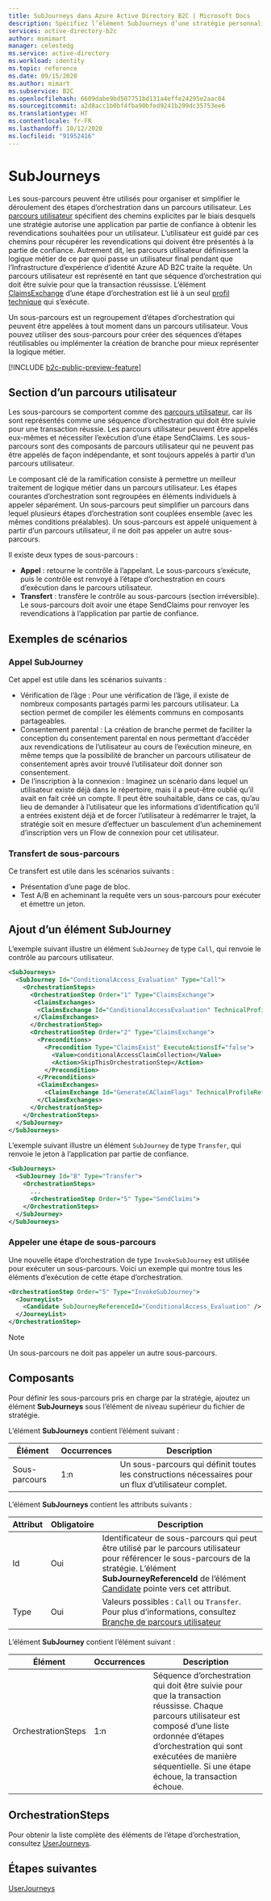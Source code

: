 ```yaml
---
title: SubJourneys dans Azure Active Directory B2C | Microsoft Docs
description: Spécifiez l’élément SubJourneys d’une stratégie personnalisée dans Azure Active Directory B2C.
services: active-directory-b2c
author: msmimart
manager: celestedg
ms.service: active-directory
ms.workload: identity
ms.topic: reference
ms.date: 09/15/2020
ms.author: mimart
ms.subservice: B2C
ms.openlocfilehash: 6609dabe9bd507751bd131a4effe24295e2aac04
ms.sourcegitcommit: a2d8acc1b0bf4fba90bfed9241b299dc35753ee6
ms.translationtype: HT
ms.contentlocale: fr-FR
ms.lasthandoff: 10/12/2020
ms.locfileid: "91952416"
---
```

# <a name="subjourneys"></a>SubJourneys

Les sous-parcours peuvent être utilisés pour organiser et simplifier le déroulement des étapes d’orchestration dans un parcours utilisateur. Les [parcours utilisateur](userjourneys.md) spécifient des chemins explicites par le biais desquels une stratégie autorise une application par partie de confiance à obtenir les revendications souhaitées pour un utilisateur. L’utilisateur est guidé par ces chemins pour récupérer les revendications qui doivent être présentés à la partie de confiance. Autrement dit, les parcours utilisateur définissent la logique métier de ce par quoi passe un utilisateur final pendant que l’Infrastructure d’expérience d’identité Azure AD B2C traite la requête. Un parcours utilisateur est représenté en tant que séquence d’orchestration qui doit être suivie pour que la transaction réussisse. L’élément [ClaimsExchange](userjourneys.md#claimsexchanges) d’une étape d’orchestration est lié à un seul [profil technique](technical-profiles-overview.md) qui s’exécute.

Un sous-parcours est un regroupement d’étapes d’orchestration qui peuvent être appelées à tout moment dans un parcours utilisateur. Vous pouvez utiliser des sous-parcours pour créer des séquences d’étapes réutilisables ou implémenter la création de branche pour mieux représenter la logique métier.

[!INCLUDE [b2c-public-preview-feature](../../includes/active-directory-b2c-public-preview.md)]

## <a name="user-journey-branching"></a>Section d’un parcours utilisateur

Les sous-parcours se comportent comme des [parcours utilisateur](userjourneys.md), car ils sont représentés comme une séquence d’orchestration qui doit être suivie pour une transaction réussie. Les parcours utilisateur peuvent être appelés eux-mêmes et nécessiter l’exécution d’une étape SendClaims. Les sous-parcours sont des composants de parcours utilisateur qui ne peuvent pas être appelés de façon indépendante, et sont toujours appelés à partir d’un parcours utilisateur.

Le composant clé de la ramification consiste à permettre un meilleur traitement de logique métier dans un parcours utilisateur. Les étapes courantes d’orchestration sont regroupées en éléments individuels à appeler séparément. Un sous-parcours peut simplifier un parcours dans lequel plusieurs étapes d’orchestration sont couplées ensemble (avec les mêmes conditions préalables). Un sous-parcours est appelé uniquement à partir d’un parcours utilisateur, il ne doit pas appeler un autre sous-parcours.

Il existe deux types de sous-parcours :

- **Appel** : retourne le contrôle à l’appelant. Le sous-parcours s’exécute, puis le contrôle est renvoyé à l’étape d’orchestration en cours d’exécution dans le parcours utilisateur.
- **Transfert** : transfère le contrôle au sous-parcours (section irréversible). Le sous-parcours doit avoir une étape SendClaims pour renvoyer les revendications à l’application par partie de confiance.

## <a name="example-scenarios"></a>Exemples de scénarios

### <a name="call-subjourney"></a>Appel SubJourney

Cet appel est utile dans les scénarios suivants :

- Vérification de l’âge : Pour une vérification de l’âge, il existe de nombreux composants partagés parmi les parcours utilisateur. La section permet de compiler les éléments communs en composants partageables.  
- Consentement parental : La création de branche permet de faciliter la conception du consentement parental en nous permettant d’accéder aux revendications de l’utilisateur au cours de l’exécution mineure, en même temps que la possibilité de brancher un parcours utilisateur de consentement après avoir trouvé l’utilisateur doit donner son consentement. 
- De l’inscription à la connexion : Imaginez un scénario dans lequel un utilisateur existe déjà dans le répertoire, mais il a peut-être oublié qu’il avait en fait créé un compte. Il peut être souhaitable, dans ce cas, qu’au lieu de demander à l’utilisateur que les informations d’identification qu’il a entrées existent déjà et de forcer l’utilisateur à redémarrer le trajet, la stratégie soit en mesure d’effectuer un basculement d’un acheminement d’inscription vers un Flow de connexion pour cet utilisateur.  

### <a name="transfer-subjourney"></a>Transfert de sous-parcours

Ce transfert est utile dans les scénarios suivants :

- Présentation d’une page de bloc.
- Test A/B en acheminant la requête vers un sous-parcours pour exécuter et émettre un jeton.

## <a name="adding-a-subjourney-element"></a>Ajout d’un élément SubJourney

L’exemple suivant illustre un élément `SubJourney` de type `Call`, qui renvoie le contrôle au parcours utilisateur.

```xml
<SubJourneys>
  <SubJourney Id="ConditionalAccess_Evaluation" Type="Call">
    <OrchestrationSteps>
      <OrchestrationStep Order="1" Type="ClaimsExchange">
       <ClaimsExchanges>
        <ClaimsExchange Id="ConditionalAccessEvaluation" TechnicalProfileReferenceId="ConditionalAccessEvaluation" />
       </ClaimsExchanges>
      </OrchestrationStep>
      <OrchestrationStep Order="2" Type="ClaimsExchange">
        <Preconditions>
          <Precondition Type="ClaimsExist" ExecuteActionsIf="false">
            <Value>conditionalAccessClaimCollection</Value>
            <Action>SkipThisOrchestrationStep</Action>
          </Precondition>
        </Preconditions>
        <ClaimsExchanges>
          <ClaimsExchange Id="GenerateCAClaimFlags" TechnicalProfileReferenceId="GenerateCAClaimFlags" />
        </ClaimsExchanges>
      </OrchestrationStep>
    </OrchestrationSteps>
  </SubJourney>
</SubJourneys>
```

L’exemple suivant illustre un élément `SubJourney` de type `Transfer`, qui renvoie le jeton à l’application par partie de confiance.

```xml
<SubJourneys>
  <SubJourney Id="B" Type="Transfer">
    <OrchestrationSteps>
      ...
      <OrchestrationStep Order="5" Type="SendClaims">
    </OrchestrationSteps>
  </SubJourney>
</SubJourneys>
```

### <a name="invoke-a-subjourney-step"></a>Appeler une étape de sous-parcours

Une nouvelle étape d’orchestration de type `InvokeSubJourney` est utilisée pour exécuter un sous-parcours. Voici un exemple qui montre tous les éléments d’exécution de cette étape d’orchestration.

```xml
<OrchestrationStep Order="5" Type="InvokeSubJourney">
  <JourneyList>
    <Candidate SubJourneyReferenceId="ConditionalAccess_Evaluation" />
  </JourneyList>
</OrchestrationStep>
```

> [!NOTE]
> Un sous-parcours ne doit pas appeler un autre sous-parcours.

## <a name="components"></a>Composants

Pour définir les sous-parcours pris en charge par la stratégie, ajoutez un élément **SubJourneys** sous l’élément de niveau supérieur du fichier de stratégie.

L’élément **SubJourneys** contient l’élément suivant :

| Élément | Occurrences | Description |
| ------- | ----------- | ----------- |
| Sous-parcours | 1:n | Un sous-parcours qui définit toutes les constructions nécessaires pour un flux d’utilisateur complet. |

L’élément **SubJourneys** contient les attributs suivants :

| Attribut | Obligatoire | Description |
| --------- | -------- | ----------- |
| Id | Oui | Identificateur de sous-parcours qui peut être utilisé par le parcours utilisateur pour référencer le sous-parcours de la stratégie. L’élément **SubJourneyReferenceId** de l’élément [Candidate](userjourneys.md#journeylist) pointe vers cet attribut. |
| Type | Oui | Valeurs possibles : `Call` ou `Transfer`. Pour plus d’informations, consultez [Branche de parcours utilisateur](#user-journey-branching)|

L’élément **SubJourney** contient l’élément suivant :

| Élément | Occurrences | Description |
| ------- | ----------- | ----------- |
| OrchestrationSteps | 1:n | Séquence d’orchestration qui doit être suivie pour que la transaction réussisse. Chaque parcours utilisateur est composé d’une liste ordonnée d’étapes d’orchestration qui sont exécutées de manière séquentielle. Si une étape échoue, la transaction échoue. |

## <a name="orchestrationsteps"></a>OrchestrationSteps

Pour obtenir la liste complète des éléments de l’étape d’orchestration, consultez [UserJourneys](userjourneys.md).

## <a name="next-steps"></a>Étapes suivantes

[UserJourneys](userjourneys.md)